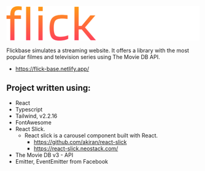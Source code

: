 ![flickbase logo](https://github.com/aobarbieri/flick-base/blob/master/src/assets/images/flickbase-logo.svg?raw=true)

Flickbase simulates a streaming website. It offers a library with the most popular filmes and television series using The Movie DB API.
- https://flick-base.netlify.app/

## Project written using:
- React
- Typescript
- Tailwind, v2.2.16
- FontAwesome
- React Slick. 
  - React slick is a carousel component built with React. 
    - https://github.com/akiran/react-slick
    - https://react-slick.neostack.com/
- The Movie DB v3 - API
- Emitter, EventEmitter from Facebook
